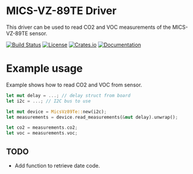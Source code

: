 # MICS-VZ-89TE Driver

This driver can be used to read CO2 and VOC measurements of the MICS-VZ-89TE sensor.

[![Build Status](https://github.com/teamplayer3/mics-vz-89te/workflows/Rust/badge.svg)](https://github.com/teamplayer3/mics-vz-89te/actions?query=workflow%3ARust)
[![License](https://img.shields.io/badge/license-MIT%2FApache--2.0-blue.svg)](https://github.com/teamplayer3/mics-vz-89te)
[![Crates.io](https://img.shields.io/crates/v/mics-vz-89te.svg)](https://crates.io/crates/mics-vz-89te)
[![Documentation](https://docs.rs/mics-vz-89te/badge.svg)](https://docs.rs/mics-vz-89te)

# Example usage

Example shows how to read CO2 and VOC from sensor.

```rust
let mut delay = ...; // delay struct from board
let i2c = ...; // I2C bus to use

let mut device = MicsVz89Te::new(i2c);
let measurements = device.read_measurements(&mut delay).unwrap();

let co2 = measurements.co2;
let voc = measurements.voc;
```

## TODO

* Add function to retrieve date code.